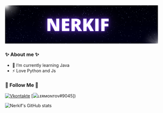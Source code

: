 [![Header](https://github.com/Nerkif/Nerkif/blob/main/assets/header.png)](https://vk.com/nerkif)

### ✨ About me ✨

- 🌱 I’m currently learning Java
- ⚡ Love Python and Js

### 💬 Follow Me 💬

[![Vkontakte](https://img.shields.io/badge/-Vkontakte-DC143C?style=for-the-badge&logo=vk&logoColor=47C5FB)](https://vk.com/nerkif)
[![ʟᴇʀᴍᴏɴᴛᴏᴠ#9045](https://img.shields.io/badge/-Instagram-ebb059?style=for-the-badge&logo=instagram&logoColor=47C5FB)])

![Nerkif's GitHub stats](https://github-readme-stats.vercel.app/api?username=nerkif&show_icons=true&theme=radical)
